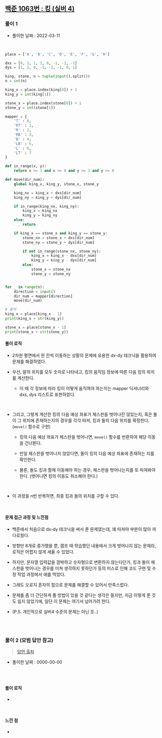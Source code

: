 ## <a href="https://www.acmicpc.net/problem/1063">백준 1063번 : 킹 (실버 4)</a>

### 풀이 1

- 풀이한 날짜 : 2022-03-11

<br/>

```python
place = ['A', 'B', 'C', 'D', 'E', 'F', 'G', 'H']

dxs = [0, 1, 1, 1, 0, -1, -1, -1]
dys = [1, 1, 0, -1, -1, -1, 0, 1]

king, stone, n = tuple(input().split())
n = int(n)

king_x = place.index(king[0]) + 1
king_y = int(king[1])

stone_x = place.index(stone[0]) + 1
stone_y = int(stone[1])

mapper = {
    'T' : 0,
    'RT' : 1,
    'R' : 2,
    'RB' : 3,
    'B' : 4,
    'LB' : 5,
    'L' : 6,
    'LT' : 7
}

def in_range(x, y):
    return x >= 1 and x <= 8 and y >= 1 and y <= 8

def move(dir_num):
    global king_x, king_y, stone_x, stone_y

    king_nx = king_x + dxs[dir_num]
    king_ny = king_y + dys[dir_num]

    if in_range(king_nx, king_ny):
        king_x = king_nx
        king_y = king_ny
    else:
        return

    if king_x == stone_x and king_y == stone_y:
        stone_nx = stone_x + dxs[dir_num]
        stone_ny = stone_y + dys[dir_num]

        if not in_range(stone_nx, stone_ny):
            king_x = king_x - dxs[dir_num]
            king_y = king_y - dys[dir_num]
        else:
            stone_x = stone_nx
            stone_y = stone_ny


for _ in range(n):
    direction = input()
    dir_num = mapper[direction]
    move(dir_num)

# 출력
king_x = place[king_x - 1]
print(king_x + str(king_y))

stone_x = place[stone_x - 1]
print(stone_x + str(stone_y))
```

#### 풀이 로직

- 2차원 평면에서 한 칸씩 이동하는 상황의 문제에 유용한 dx-dy 테크닉을 활용하여 문제를 해결하였다.

- 우선, 말의 위치를 모두 숫자로 나타내고, 킹의 움직임 정보에 따른 다음 킹의 위치를 계산한다.

  - 이 때 각 정보에 따라 킹이 어떻게 움직여야 하는지는 mapper 딕셔너리와 dxs, dys 리스트로 표현하었다.

<br/>

- 그리고, 그렇게 계산한 킹의 다음 예상 좌표가 체스판을 벗어나진 않았는지, 혹은 돌이 그 위치에 존재하는지의 경우를 각각 따져, 킹과 돌의 다음 위치를 확정한다. (<code>move()</code> 함수로 구현)

  - 킹의 다음 예상 좌표가 체스판을 벗어나면, <code>move()</code> 함수를 반환하여 해당 이동을 건너뛴다.

  - 만일 체스판을 벗어나지 않았다면, 돌이 킹의 다음 예상 좌표에 존재하는 지를 확인한다.

  - 물론, 돌도 킹과 함께 이동해야 하는 경우, 체스판을 벗어나는지를 또 따져봐야 한다. (벗어나면 킹의 이동도 취소해야 한다.)

<br/>

- 이 과정을 n번 반복하면, 최종 킹과 돌의 위치를 구할 수 있다.

<br/>

#### 문제 접근 과정 및 느낀점

- 백준에서 처음으로 dx-dy 테크닉을 써서 푼 문제였는데, 꽤 따져야 부분이 많아 까다로웠다.

- 방향만 8개로 증가했을 뿐, 캠프 때 학습했던 내용에서 크게 벗어나지 않는 문제라, 로직은 어렵지 않게 세울 수 있었다.

- 하지만, 문자열 입력값을 깜박하고 숫자형으로 변환하지 않는다던가, 킹과 돌이 체스판을 벗어나는 경우를 미쳐 생각하지 못하던가 등의 미스로 인해 코드 구현 및 수정 작업 과정에서 애를 먹었다.

- 그래도 오로지 혼자의 힘으로 문제를 해결할 수 있어서 만족스럽다.

- 문제를 좀 더 간단하게 풀 방법이 있을 것 같다는 생각은 들지만, 지금 이렇게 푼 것도 쉽지 않았기에, 일단 이 문제는 여기서 넘어가려 한다.

- (P.S. 개인적으로 실버4 수준의 문제는 아닌 듯..)

<br/><br/>

### 풀이 2 (모범 답안 참고)

> <a href="">답안 출처</a>

- 풀이한 날짜 : 0000-00-00

<br/>

```python

```

#### 풀이 로직

-

<br/>

#### 느낀 점

-

